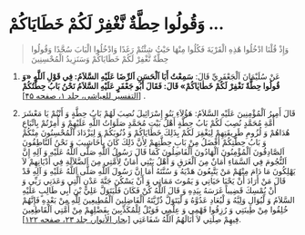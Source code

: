 # وَقُولُوا حِطَّةٌ نَّغْفِرْ لَكُمْ خَطَايَاكُمْ ...

> وَإِذْ قُلْنَا ادْخُلُوا هَٰذِهِ الْقَرْيَةَ فَكُلُوا مِنْهَا حَيْثُ شِئْتُمْ رَغَدًا وَادْخُلُوا الْبَابَ
> سُجَّدًا وَقُولُوا حِطَّةٌ نَّغْفِرْ لَكُمْ خَطَايَاكُمْ وَسَنَزِيدُ الْمُحْسِنِينَ

1.  عَنْ سُلَيْمَانَ اَلْجَعْفَرِيِّ قَالَ: **سَمِعْتُ أَبَا اَلْحَسَنِ اَلرِّضَا عَلَيْهِ السَّلاَمُ: فِي قَوْلِ
    اَللَّهِ «وَ قُولُوا حِطَّةٌ نَغْفِرْ لَكُمْ خَطٰايٰاكُمْ» قَالَ: فَقَالَ أَبُو جَعْفَرٍ عَلَيْهِ السَّلاَمُ
    نَحْنُ بَابُ حِطَّتُكُمْ** [[التفسير للعیاشی، جلد ۱، صفحه ۴۵][1]] .

2. قَالَ أَمِيرُ اَلْمُؤْمِنِينَ عَلَيْهِ السَّلاَمُ: هَؤُلاَءِ بَنُو إِسْرَائِيلَ نُصِبَ لَهُمْ بَابُ حِطَّةٍ وَ
   أَنْتُمْ يَا مَعْشَرَ أُمَّةِ مُحَمَّدٍ نُصِبَ لَكُمْ بَابُ حِطَّةٍ أَهْلُ بَيْتِ مُحَمَّدٍ صَلَوَاتُ اللَّهِ عَلَيْهِمْ
   وَ أُمِرْتُمْ بِاتِّبَاعِ هُدَاهُمْ وَ لُزُومِ طَرِيقَتِهِمْ لِيَغْفِرَ لَكُمْ بِذَلِكَ خَطَايَاكُمْ وَ ذُنُوبَكُمْ
   وَ لِيَزْدَادَ اَلْمُحْسِنُونَ مِنْكُمْ وَ بَابُ حِطَّتِكُمْ أَفْضَلُ مِنْ بَابِ حِطَّتِهِمْ لِأَنَّ ذَلِكَ كَانَ
   بِأَخَاشِيبَ وَ نَحْنُ اَلنَّاطِقُونَ اَلصَّادِقُونَ اَلْمُؤْمِنُونَ اَلْهَادُونَ اَلْفَاضِلُونَ كَمَا قَالَ
   رَسُولُ اَللَّهِ صَلَّى اَللَّهُ عَلَيْهِ وَ آلِهِ إِنَّ اَلنُّجُومَ فِي اَلسَّمَاءِ أَمَانٌ مِنَ اَلْغَرَقِ وَ
   أَهْلُ بَيْتِي أَمَانٌ لِأُمَّتِي مِنَ اَلضَّلاَلَةِ فِي أَدْيَانِهِمْ لاَ يَهْلِكُونَ مَا دَامَ مِنْهُمْ مَنْ
   يَتَّبِعُونَ هَدْيَهُ وَ سُنَّتَهُ أَمَا إِنَّ رَسُولَ اَللَّهِ صَلَّى اَللَّهُ عَلَيْهِ وَ آلِهِ قَدْ قَالَ مَنْ
   أَرَادَ أَنْ يَحْيَا حَيَاتِي وَ يَمُوتَ مَمَاتِي وَ أَنْ يَسْكُنَ جَنَّةَ عَدْنٍ اَلَّتِي وَعَدَنِي رَبِّي وَ
   أَنْ يُمْسِكَ قَضِيباً غَرَسَهُ بِيَدِهِ وَ قَالَ اَللَّهُ كُنْ فَكَانَ فَلْيَتَوَلَّ عَلِيَّ بْنَ أَبِي طَالِبٍ
   عَلَيْهِ السَّلاَمُ وَ لْيُوَالِ وَلِيَّهُ وَ لْيُعَادِ عَدُوَّهُ وَ لْيَتَوَلَّ ذُرِّيَّتَهُ اَلْفَاضِلِينَ
   اَلْمُطِيعِينَ لِلَّهِ مِنْ بَعْدِهِ فَإِنَّهُمْ خُلِقُوا مِنْ طِينَتِي وَ رُزِقُوا فَهْمِي وَ عِلْمِي فَوَيْلٌ
   لِلْمُكَذِّبِينَ بِفَضْلِهِمْ مِنْ أُمَّتِي اَلْقَاطِعِينَ فِيهِمْ صِلَتِي لاَ أَنَالَهُمُ اَللَّهُ شَفَاعَتِي
   [[بحار الأنوار، جلد ۲۳، صفحه ۱۲۲][2]].



[1]: http://noo.rs/MsBh2
[2]: http://noo.rs/FKj3A
